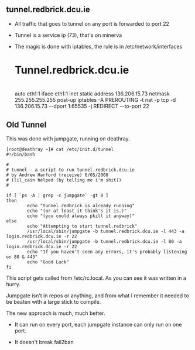 ## tunnel.redbrick.dcu.ie


*  All traffic that goes to tunnel on any port is forwarded to port 22

*  Tunnel is a service ip (73), that's on minerva

*  The magic is done with iptables, the rule is in /etc/network/interfaces


	#
	# Tunnel.redbrick.dcu.ie
	#
	auto eth1:1
	iface eth1:1 inet static
	   address 136.206.15.73
	   netmask 255.255.255.255
	   post-up iptables -A PREROUTING -t nat -p tcp -d 136.206.15.73 --dport 1:65535 -j REDIRECT --to-port 22


## Old Tunnel

This was done with jumpgate, running on deathray.


	[root@deathray ~]# cat /etc/init.d/tunnel
	#!/bin/bash

	#
	# tunnel - a script to run tunnel.redbrick.dcu.ie
	# by Andrew Harford (receive) 6/05/2008
	# (lil_cain helped (by telling me i'm shit))
	#

	if [ `ps -A | grep -c jumpgate` -gt 0 ]
	then
	        echo "tunnel.redbrick is already running"
	        echo "(or at least it think's it is.)"
	        echo "(you could always pkill it anyway)"
	else
	        echo "Attempting to start tunnel.redbrick"
	        /usr/local/sbin/jumpgate -b tunnel.redbrick.dcu.ie -l 443 -a login.redbrick.dcu.ie -r 22
	        /usr/local/sbin/jumpgate -b tunnel.redbrick.dcu.ie -l 80 -a login.redbrick.dcu.ie -r 22
	        echo "If you haven't seen any errors, it's probably listening on 80 & 443"
	        echo "Good Luck"
	fi


This script gets called from /etc/rc.local. As you can see it was written in a hurry.

Jumpgate isn't in repos or anything, and from what I remember it needed to be beaten with a large stick to compile.

The new approach is much, much better.

*  It can run on every port, each jumpgate instance can only run on one port.

*  It doesn't break fail2ban
